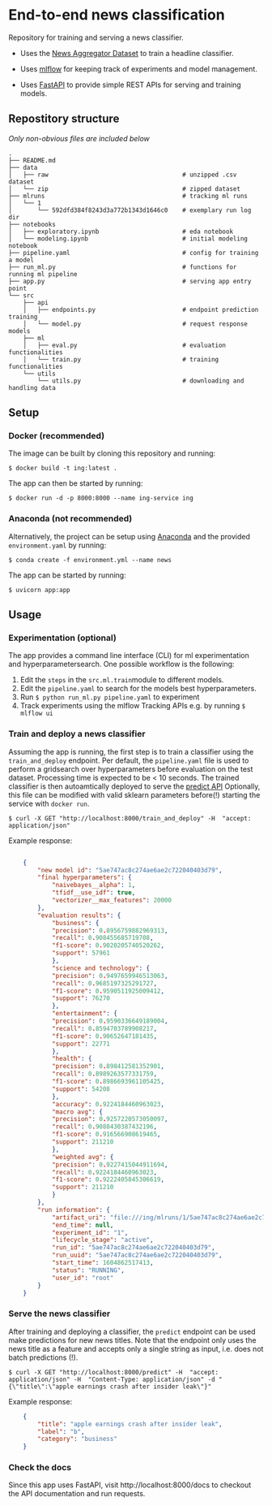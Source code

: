 # End-to-end news classification

Repository for training and serving a news classifier.

- Uses the [News Aggregator Dataset](https://www.kaggle.com/uciml/news-aggregator-dataset) to train a headline classifier.

- Uses [mlflow](https://www.mlflow.org/docs/latest/index.html) for keeping track of experiments and model management.

- Uses [FastAPI](https://fastapi.tiangolo.com/) to provide simple REST APIs for serving and training models.

## Repostitory structure

*Only non-obvious files are included below*

    .
    ├── README.md
    ├── data
    │   ├── raw                                     # unzipped .csv dataset
    │   └── zip                                     # zipped dataset
    ├── mlruns                                      # tracking ml runs
    │   └── 1
    │       └── 592dfd384f8243d3a772b1343d1646c0    # exemplary run log dir
    ├── notebooks
    │   ├── exploratory.ipynb                       # eda notebook
    │   └── modeling.ipynb                          # initial modeling notebook
    ├── pipeline.yaml                               # config for training a model
    ├── run_ml.py                                   # functions for running ml pipeline
    ├── app.py                                      # serving app entry point
    └── src
        ├── api
        │   ├── endpoints.py                        # endpoint prediction training
        │   └── model.py                            # request response models
        ├── ml
        │   ├── eval.py                             # evaluation functionalities
        │   └── train.py                            # training functionalities
        └── utils
            └── utils.py                            # downloading and handling data

## Setup

### Docker (recommended)

The image can be built by cloning this repository and running:

    $ docker build -t ing:latest .

The app can then be started by running:

    $ docker run -d -p 8000:8000 --name ing-service ing

### Anaconda (not recommended)

Alternatively, the project can be setup using [Anaconda](https://www.anaconda.com/) and the provided ```environment.yaml``` by running:

    $ conda create -f environment.yml --name news

The app can be started by running:

    $ uvicorn app:app

## Usage

### Experimentation (optional)

The app provides a command line interface (CLI) for ml experimentation and hyperparametersearch. One possible workflow is the following:

1. Edit the ```steps``` in the ```src.ml.train```module to different models.
2. Edit the ```pipeline.yaml``` to search for the models best hyperparameters.
3. Run ```$ python run_ml.py pipeline.yaml``` to experiment
4. Track experiments using the mlflow Tracking APIs e.g. by running ```$ mlflow ui```

### Train and deploy a news classifier

Assuming the app is running, the first step is to train a classifier using the ```train_and_deploy``` endpoint. Per default, the ```pipeline.yaml``` file is used to perform a gridsearch over hyperparameters before evaluation on the test dataset. Processing time is expected to be < 10 seconds. The trained classifier is then autoamtically deployed to serve the [predict API](#Serve-news-classifier) Optionally, this file can be modified with valid sklearn parameters before(!) starting the service with ```docker run```.

    $ curl -X GET "http://localhost:8000/train_and_deploy" -H  "accept: application/json"

Example response:

```json

    {
        "new model id": "5ae747ac8c274ae6ae2c722040403d79",
        "final hyperparameters": {
            "naivebayes__alpha": 1,
            "tfidf__use_idf": true,
            "vectorizer__max_features": 20000
        },
        "evaluation results": {
            "business": {
            "precision": 0.8956759882969313,
            "recall": 0.908455685719708,
            "f1-score": 0.9020205740520262,
            "support": 57961
            },
            "science and technology": {
            "precision": 0.9497659946513063,
            "recall": 0.9685197325291727,
            "f1-score": 0.9590511925009412,
            "support": 76270
            },
            "entertainment": {
            "precision": 0.9590336649189004,
            "recall": 0.8594703789908217,
            "f1-score": 0.90652647181435,
            "support": 22771
            },
            "health": {
            "precision": 0.898412581352901,
            "recall": 0.8989263577331759,
            "f1-score": 0.8986693961105425,
            "support": 54208
            },
            "accuracy": 0.9224184460963023,
            "macro avg": {
            "precision": 0.9257220573050097,
            "recall": 0.9088430387432196,
            "f1-score": 0.916566908619465,
            "support": 211210
            },
            "weighted avg": {
            "precision": 0.9227415044911694,
            "recall": 0.9224184460963023,
            "f1-score": 0.9222405845306619,
            "support": 211210
            }
        },
        "run information": {
            "artifact_uri": "file:///ing/mlruns/1/5ae747ac8c274ae6ae2c722040403d79/artifacts",
            "end_time": null,
            "experiment_id": "1",
            "lifecycle_stage": "active",
            "run_id": "5ae747ac8c274ae6ae2c722040403d79",
            "run_uuid": "5ae747ac8c274ae6ae2c722040403d79",
            "start_time": 1604862517413,
            "status": "RUNNING",
            "user_id": "root"
        }
    }
```

### Serve the news classifier

After training and deploying a classifier, the ```predict``` endpoint can be used make predictions for new news titles. Note that the endpoint only uses the news title as a feature and accepts only a single string as input, i.e. does not batch predictions (!).

    $ curl -X GET "http://localhost:8000/predict" -H  "accept: application/json" -H  "Content-Type: application/json" -d "{\"title\":\"apple earnings crash after insider leak\"}"

Example response:

```json
    {
        "title": "apple earnings crash after insider leak",
        "label": "b",
        "category": "business"
    }
```

### Check the docs

Since this app uses FastAPI, visit http://localhost:8000/docs to checkout the API documentation and run requests.
